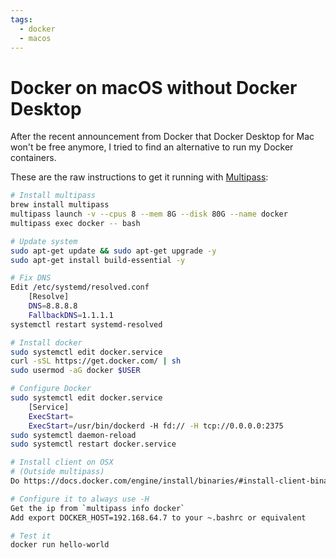 ```yaml
---
tags:
  - docker
  - macos
---
```


# Docker on macOS without Docker Desktop

After the recent announcement from Docker that Docker Desktop for Mac won't be free anymore, I tried to find an
alternative to run my Docker containers.

These are the raw instructions to get it running with [Multipass](https://multipass.run/):

```bash
# Install multipass
brew install multipass
multipass launch -v --cpus 8 --mem 8G --disk 80G --name docker
multipass exec docker -- bash

# Update system
sudo apt-get update && sudo apt-get upgrade -y
sudo apt-get install build-essential -y

# Fix DNS
Edit /etc/systemd/resolved.conf
	[Resolve]
	DNS=8.8.8.8
	FallbackDNS=1.1.1.1
systemctl restart systemd-resolved

# Install docker
sudo systemctl edit docker.service
curl -sSL https://get.docker.com/ | sh
sudo usermod -aG docker $USER

# Configure Docker
sudo systemctl edit docker.service
	[Service]
	ExecStart=
	ExecStart=/usr/bin/dockerd -H fd:// -H tcp://0.0.0.0:2375
sudo systemctl daemon-reload
sudo systemctl restart docker.service

# Install client on OSX
# (Outside multipass)
Do https://docs.docker.com/engine/install/binaries/#install-client-binaries-on-macos

# Configure it to always use -H
Get the ip from `multipass info docker`
Add export DOCKER_HOST=192.168.64.7 to your ~.bashrc or equivalent

# Test it
docker run hello-world
```
